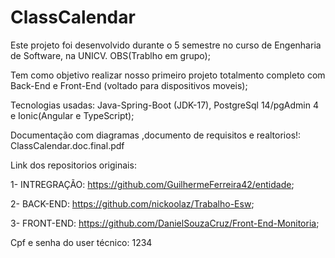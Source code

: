 # ClassCalendar

Este projeto foi desenvolvido durante o 5 semestre no curso de Engenharia de Software, na UNICV. OBS(Trablho em grupo);

Tem como objetivo realizar nosso primeiro projeto totalmento completo com Back-End e Front-End (voltado para dispositivos moveis);

Tecnologias usadas: Java-Spring-Boot (JDK-17), PostgreSql 14/pgAdmin 4 e Ionic(Angular e TypeScript);

Documentação com diagramas ,documento de requisitos e realtorios!:  ClassCalendar.doc.final.pdf 

Link dos repositorios originais:

1- INTREGRAÇÃO: https://github.com/GuilhermeFerreira42/entidade;

2- BACK-END: https://github.com/nickoolaz/Trabalho-Esw;

3- FRONT-END: https://github.com/DanielSouzaCruz/Front-End-Monitoria;

Cpf e senha do user técnico: 1234
